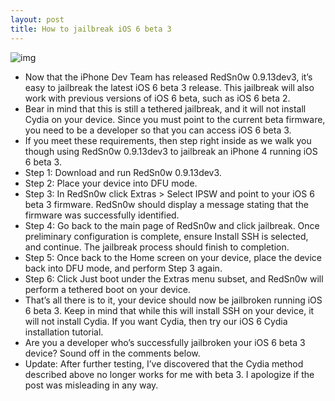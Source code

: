 ```yaml
---
layout: post
title: How to jailbreak iOS 6 beta 3
---
```

![img](http://media.idownloadblog.com/wp-content/uploads/2012/06/RedSn0w-Beta.jpg)
* Now that the iPhone Dev Team has released RedSn0w 0.9.13dev3, it’s easy to jailbreak the latest iOS 6 beta 3 release. This jailbreak will also work with previous versions of iOS 6 beta, such as iOS 6 beta 2.
* Bear in mind that this is still a tethered jailbreak, and it will not install Cydia on your device. Since you must point to the current beta firmware, you need to be a developer so that you can access iOS 6 beta 3.
* If you meet these requirements, then step right inside as we walk you though using RedSn0w 0.9.13dev3 to jailbreak an iPhone 4 running iOS 6 beta 3.
* Step 1: Download and run RedSn0w 0.9.13dev3.
* Step 2: Place your device into DFU mode.
* Step 3: In RedSn0w click Extras > Select IPSW and point to your iOS 6 beta 3 firmware. RedSn0w should display a message stating that the firmware was successfully identified.
* Step 4: Go back to the main page of RedSn0w and click jailbreak. Once preliminary configuration is complete, ensure Install SSH is selected, and continue. The jailbreak process should finish to completion.
* Step 5: Once back to the Home screen on your device, place the device back into DFU mode, and perform Step 3 again.
* Step 6: Click Just boot under the Extras menu subset, and RedSn0w will perform a tethered boot on your device.
* That’s all there is to it, your device should now be jailbroken running iOS 6 beta 3. Keep in mind that while this will install SSH on your device, it will not install Cydia. If you want Cydia, then try our iOS 6 Cydia installation tutorial.
* Are you a developer who’s successfully jailbroken your iOS 6 beta 3 device? Sound off in the comments below.
* Update: After further testing, I’ve discovered that the Cydia method described above no longer works for me with beta 3. I apologize if the post was misleading in any way.


